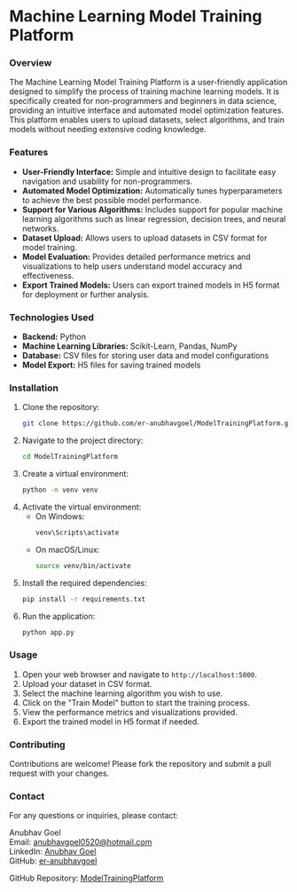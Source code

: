 # Machine Learning Model Training Platform

### Overview

The Machine Learning Model Training Platform is a user-friendly application designed to simplify the process of training machine learning models. It is specifically created for non-programmers and beginners in data science, providing an intuitive interface and automated model optimization features. This platform enables users to upload datasets, select algorithms, and train models without needing extensive coding knowledge.

### Features

- **User-Friendly Interface:** Simple and intuitive design to facilitate easy navigation and usability for non-programmers.
- **Automated Model Optimization:** Automatically tunes hyperparameters to achieve the best possible model performance.
- **Support for Various Algorithms:** Includes support for popular machine learning algorithms such as linear regression, decision trees, and neural networks.
- **Dataset Upload:** Allows users to upload datasets in CSV format for model training.
- **Model Evaluation:** Provides detailed performance metrics and visualizations to help users understand model accuracy and effectiveness.
- **Export Trained Models:** Users can export trained models in H5 format for deployment or further analysis.

### Technologies Used

- **Backend:** Python
- **Machine Learning Libraries:** Scikit-Learn, Pandas, NumPy
- **Database:** CSV files for storing user data and model configurations
- **Model Export:** H5 files for saving trained models

### Installation

1. Clone the repository:
   ```bash
   git clone https://github.com/er-anubhavgoel/ModelTrainingPlatform.git
   ```
2. Navigate to the project directory:
   ```bash
   cd ModelTrainingPlatform
   ```
3. Create a virtual environment:
   ```bash
   python -m venv venv
   ```
4. Activate the virtual environment:
   - On Windows:
     ```bash
     venv\Scripts\activate
     ```
   - On macOS/Linux:
     ```bash
     source venv/bin/activate
     ```
5. Install the required dependencies:
   ```bash
   pip install -r requirements.txt
   ```
6. Run the application:
   ```bash
   python app.py
   ```

### Usage

1. Open your web browser and navigate to `http://localhost:5000`.
2. Upload your dataset in CSV format.
3. Select the machine learning algorithm you wish to use.
4. Click on the "Train Model" button to start the training process.
5. View the performance metrics and visualizations provided.
6. Export the trained model in H5 format if needed.

### Contributing

Contributions are welcome! Please fork the repository and submit a pull request with your changes.

### Contact

For any questions or inquiries, please contact:

Anubhav Goel  
Email: anubhavgoel0520@hotmail.com  
LinkedIn: [Anubhav Goel](https://linkedin.com/in/er-anubhavgoel)  
GitHub: [er-anubhavgoel](https://github.com/er-anubhavgoel)  

GitHub Repository: [ModelTrainingPlatform](https://github.com/er-anubhavgoel/ModelTrainingPlatform)
